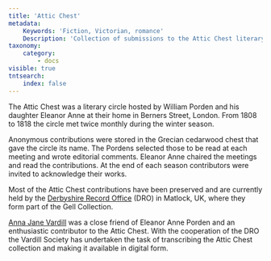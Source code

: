 ```yaml
---
title: 'Attic Chest'
metadata:
    Keywords: 'Fiction, Victorian, romance'
    Description: 'Collection of submissions to the Attic Chest literary circle hosted by William and Eleanor Anne Porden'
taxonomy:
    category:
        - docs
visible: true
tntsearch:
    index: false
---
```


The Attic Chest was a literary circle hosted by William Porden and his daughter Eleanor Anne at their home in Berners Street, London. From 1808 to 1818 the circle met twice monthly during the winter season. 

Anonymous contributions were stored in the Grecian cedarwood chest that gave the circle its name. The Pordens selected those to be read at each meeting and wrote editorial comments. Eleanor Anne chaired the meetings and read the contributions. At the end of each season contributors were invited to acknowledge their works. 

Most of the Attic Chest contributions have been preserved and are currently held by the [Derbyshire Record Office](https://www.derbyshire.gov.uk/leisure/record-office/derbyshire-record-office.aspx) (DRO) in Matlock, UK, where they form part of the Gell Collection. 

[Anna Jane Vardill](https://vardill.org) was a close friend of Eleanor Anne Porden and an enthusiastic contributor to the Attic Chest. With the cooperation of the DRO the Vardill Society has undertaken the task of transcribing the Attic Chest collection and making it available in digital form. 

<div style="width: 60%; margin: auto;">
<script async src="https://cse.google.com/cse.js?cx=62e58d248157cd0bd"></script>
<div class="gcse-search"></div>
</div>

